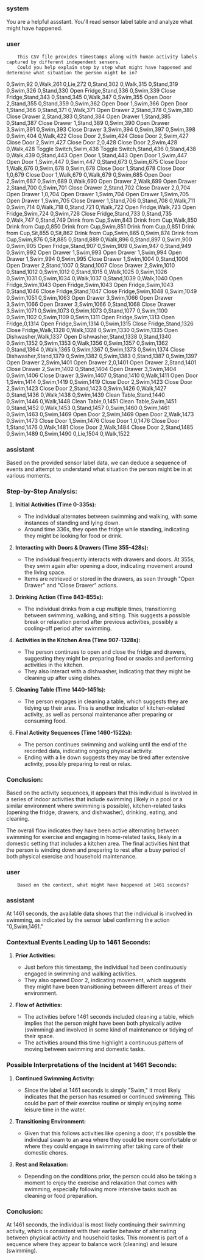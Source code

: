 ### system
You are a helpful assstant. You'll read sensor label table and analyze what might have happened.
### user

        This CSV file provides timestamps along with human activity labels captured by different independent sensors.
        Could you help explain step by step what might have happened and determine what situation the person might be in?
    
0,Swim,92
0,Walk,261
0,Lie,272
0,Stand,302
0,Walk,315
0,Stand,319
0,Swim,326
0,Stand,330
Open Fridge,Stand,336
0,Swim,339
Close Fridge,Stand,343
0,Stand,345
0,Walk,347
0,Swim,355
Open Door 2,Stand,355
0,Stand,359
0,Swim,362
Open Door 1,Swim,366
Open Door 1,Stand,366
0,Stand,371
0,Walk,371
Open Drawer 2,Stand,378
0,Swim,380
Close Drawer 2,Stand,383
0,Stand,384
Open Drawer 1,Stand,385
0,Stand,387
Close Drawer 1,Stand,389
0,Swim,390
Open Drawer 3,Swim,391
0,Swim,393
Close Drawer 3,Swim,394
0,Swim,397
0,Swim,398
0,Swim,404
0,Walk,422
Close Door 2,Swim,424
Close Door 2,Swim,427
Close Door 2,Swim,427
Close Door 2,0,428
Close Door 2,Swim,428
0,Walk,428
Toggle Switch,Swim,436
Toggle Switch,Stand,436
0,Stand,438
0,Walk,439
0,Stand,443
Open Door 1,Stand,443
Open Door 1,Swim,447
Open Door 1,Swim,447
0,Swim,447
0,Stand,673
0,Swim,675
Close Door 1,Walk,676
0,Swim,678
0,Swim,678
Close Door 1,Stand,678
Close Door 1,0,679
Close Door 1,Walk,679
0,Walk,679
0,Swim,685
Open Door 2,Swim,687
0,Swim,689
0,Walk,690
Open Drawer 2,Walk,699
Open Drawer 2,Stand,700
0,Swim,701
Close Drawer 2,Stand,702
Close Drawer 2,0,704
Open Drawer 1,0,704
Open Drawer 1,Swim,704
Open Drawer 1,Swim,705
Open Drawer 1,Swim,705
Close Drawer 1,Stand,706
0,Stand,708
0,Walk,711
0,Swim,714
0,Walk,718
0,Stand,721
0,Walk,722
Open Fridge,Walk,723
Open Fridge,Swim,724
0,Swim,726
Close Fridge,Stand,733
0,Stand,735
0,Walk,747
0,Stand,749
Drink from Cup,Swim,843
Drink from Cup,Walk,850
Drink from Cup,0,850
Drink from Cup,Swim,851
Drink from Cup,0,851
Drink from Cup,Sit,855
0,Sit,862
Drink from Cup,Swim,865
0,Swim,874
Drink from Cup,Swim,876
0,Sit,885
0,Stand,889
0,Walk,896
0,Stand,897
0,Swim,900
0,Swim,905
Open Fridge,Stand,907
0,Swim,909
0,Swim,947
0,Stand,949
0,Swim,992
Open Drawer 1,Swim,993
Open Drawer 1,Swim,994
Open Drawer 1,Swim,994
0,Swim,995
Close Drawer 1,Swim,1004
0,Stand,1006
Open Drawer 2,Stand,1007
0,Stand,1007
Close Drawer 2,Swim,1010
0,Stand,1012
0,Swim,1012
0,Stand,1015
0,Walk,1025
0,Swim,1026
0,Swim,1031
0,Swim,1034
0,Walk,1037
0,Stand,1039
0,Walk,1040
Open Fridge,Swim,1043
Open Fridge,Swim,1043
Open Fridge,Swim,1043
0,Stand,1046
Close Fridge,Stand,1047
Close Fridge,Swim,1048
0,Swim,1049
0,Swim,1051
0,Swim,1063
Open Drawer 3,Swim,1066
Open Drawer 3,Swim,1066
Open Drawer 3,Swim,1066
0,Stand,1068
Close Drawer 3,Swim,1071
0,Swim,1073
0,Swim,1073
0,Stand,1077
0,Swim,1100
0,Swim,1102
0,Swim,1109
0,Swim,1311
Open Fridge,Swim,1313
Open Fridge,0,1314
Open Fridge,Swim,1314
0,Swim,1315
Close Fridge,Stand,1326
Close Fridge,Walk,1328
0,Walk,1328
0,Swim,1330
0,Swim,1335
Open Dishwasher,Walk,1337
Open Dishwasher,Stand,1338
0,Stand,1340
0,Swim,1352
0,Swim,1353
0,Walk,1356
0,Swim,1357
0,Swim,1362
0,Stand,1364
0,Walk,1365
0,Swim,1367
0,Swim,1373
0,Swim,1374
Close Dishwasher,Stand,1379
0,Swim,1382
0,Swim,1383
0,Stand,1387
0,Swim,1397
Open Drawer 2,Swim,1401
Open Drawer 2,0,1401
Open Drawer 2,Stand,1401
Close Drawer 2,Swim,1402
0,Stand,1404
Open Drawer 3,Swim,1404
0,Swim,1406
Close Drawer 3,Swim,1407
0,Stand,1410
0,Walk,1411
Open Door 1,Swim,1414
0,Swim,1419
0,Swim,1419
Close Door 2,Swim,1423
Close Door 2,Swim,1423
Close Door 2,Stand,1423
0,Swim,1426
0,Walk,1427
0,Stand,1436
0,Walk,1438
0,Swim,1439
Clean Table,Stand,1440
0,Swim,1446
0,Walk,1448
Clean Table,0,1451
Clean Table,Swim,1451
0,Stand,1452
0,Walk,1453
0,Stand,1457
0,Swim,1460
0,Swim,1461
0,Swim,1463
0,Swim,1469
Open Door 2,Swim,1469
Open Door 2,Walk,1473
0,Swim,1473
Close Door 1,Swim,1476
Close Door 1,0,1476
Close Door 1,Stand,1476
0,Walk,1481
Close Door 2,Walk,1484
Close Door 2,Stand,1485
0,Swim,1489
0,Swim,1490
0,Lie,1504
0,Walk,1522

### assistant
Based on the provided sensor label data, we can deduce a sequence of events and attempt to understand what situation the person might be in at various moments.

### Step-by-Step Analysis:

1. **Initial Activities (Time 0-335s):**
   - The individual alternates between swimming and walking, with some instances of standing and lying down.
   - Around time 336s, they open the fridge while standing, indicating they might be looking for food or drink.

2. **Interacting with Doors & Drawers (Time 355-428s):**
   - The individual frequently interacts with drawers and doors. At 355s, they swim again after opening a door, indicating movement around the living space.
   - Items are retrieved or stored in the drawers, as seen through "Open Drawer" and "Close Drawer" actions.

3. **Drinking Action (Time 843-855s):**
   - The individual drinks from a cup multiple times, transitioning between swimming, walking, and sitting. This suggests a possible break or relaxation period after previous activities, possibly a cooling-off period after swimming.

4. **Activities in the Kitchen Area (Time 907-1328s):**
   - The person continues to open and close the fridge and drawers, suggesting they might be preparing food or snacks and performing activities in the kitchen. 
   - They also interact with a dishwasher, indicating that they might be cleaning up after using dishes.

5. **Cleaning Table (Time 1440-1451s):**
   - The person engages in cleaning a table, which suggests they are tidying up their area. This is another indicator of kitchen-related activity, as well as personal maintenance after preparing or consuming food.

6. **Final Activity Sequences (Time 1460-1522s):**
   - The person continues swimming and walking until the end of the recorded data, indicating ongoing physical activity.
   - Ending with a lie down suggests they may be tired after extensive activity, possibly preparing to rest or relax.

### Conclusion:

Based on the activity sequences, it appears that this individual is involved in a series of indoor activities that include swimming (likely in a pool or a similar environment where swimming is possible), kitchen-related tasks (opening the fridge, drawers, and dishwasher), drinking, eating, and cleaning. 

The overall flow indicates they have been active alternating between swimming for exercise and engaging in home-related tasks, likely in a domestic setting that includes a kitchen area. The final activities hint that the person is winding down and preparing to rest after a busy period of both physical exercise and household maintenance.
### user

        Based on the context, what might have happened at 1461 seconds?
    
### assistant
At 1461 seconds, the available data shows that the individual is involved in swimming, as indicated by the sensor label confirming the action "0,Swim,1461." 

### Contextual Events Leading Up to 1461 Seconds:

1. **Prior Activities:**
   - Just before this timestamp, the individual had been continuously engaged in swimming and walking activities.
   - They also opened Door 2, indicating movement, which suggests they might have been transitioning between different areas of their environment.

2. **Flow of Activities:**
   - The activities before 1461 seconds included cleaning a table, which implies that the person might have been both physically active (swimming) and involved in some kind of maintenance or tidying of their space.
   - The activities around this time highlight a continuous pattern of moving between swimming and domestic tasks.

### Possible Interpretations of the Incident at 1461 Seconds:

1. **Continued Swimming Activity:**
   - Since the label at 1461 seconds is simply "Swim," it most likely indicates that the person has resumed or continued swimming. This could be part of their exercise routine or simply enjoying some leisure time in the water.

2. **Transitioning Environment:**
   - Given that this follows activities like opening a door, it's possible the individual swam to an area where they could be more comfortable or where they could engage in swimming after taking care of their domestic chores.

3. **Rest and Relaxation:**
   - Depending on the conditions prior, the person could also be taking a moment to enjoy the exercise and relaxation that comes with swimming, especially following more intensive tasks such as cleaning or food preparation.

### Conclusion:

At 1461 seconds, the individual is most likely continuing their swimming activity, which is consistent with their earlier behavior of alternating between physical activity and household tasks. This moment is part of a sequence where they appear to balance work (cleaning) and leisure (swimming).
